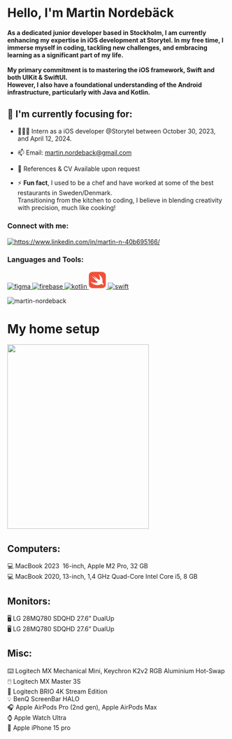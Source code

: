 <h1 align="left">Hello, I'm Martin Nordebäck</h1>
<h4 align="left"> As a dedicated junior developer based in Stockholm, I am currently enhancing my expertise in iOS
development at Storytel. In my free time, I immerse myself in coding, tackling new challenges, and
embracing learning as a significant part of my life.
  <br />
  <br /> My primary commitment is to mastering the iOS framework, Swift and both UIKit & SwiftUI. 
  <br /> However, I also have a foundational understanding of the Android infrastructure, particularly with Java and Kotlin. 
  <br />
  
</h4>

## 🔎 I'm currently focusing for:
- 👨🏼‍💻 Intern as a iOS developer @Storytel between October 30, 2023, and April 12, 2024.
- 📫 Email: martin.nordeback@gmail.com
- 📄 References & CV Available upon request  

- ⚡ **Fun fact**, I used to be a chef and have worked at some of the best restaurants in Sweden/Denmark. <br />Transitioning from the kitchen to coding, I believe in blending creativity with precision, much like cooking!


<h3 align="left">Connect with me:</h3>
<p align="left">
<a href="https://linkedin.com/in/https://www.linkedin.com/in/martin-n-40b695166/" target="blank"><img align="center" src="https://raw.githubusercontent.com/rahuldkjain/github-profile-readme-generator/master/src/images/icons/Social/linked-in-alt.svg" alt="https://www.linkedin.com/in/martin-n-40b695166/" height="30" width="40" /></a>
</p>


<h3 align="left">Languages and Tools:</h3>
<p align="left"> <a href="https://www.figma.com/" target="_blank" rel="noreferrer"> <img src="https://www.vectorlogo.zone/logos/figma/figma-icon.svg" alt="figma" width="40" height="40"/> </a> <a href="https://firebase.google.com/" target="_blank" rel="noreferrer"> <img src="https://www.vectorlogo.zone/logos/firebase/firebase-icon.svg" alt="firebase" width="40" height="40"/> </a> <a href="https://kotlinlang.org" target="_blank" rel="noreferrer"> <img src="https://www.vectorlogo.zone/logos/kotlinlang/kotlinlang-icon.svg" alt="kotlin" width="40" height="40"/> </a> <a href="https://developer.apple.com/swift/" target="_blank" rel="noreferrer"> <img src="https://raw.githubusercontent.com/devicons/devicon/master/icons/swift/swift-original.svg" alt="swift" width="40" height="40"/> </a> </a> <a href="https://developer.apple.com/xcode/swiftui/ " target="_blank" rel="noreferrer"> <img src="https://github.com/Martin-Nordeback/Martin-Nordeback/assets/113906826/b95f257d-3973-428b-8dc4-ca8c435d1124" alt="swift" width="42" height="42"/> </a> </p>

<p><img align="center" src="https://github-readme-stats.vercel.app/api/top-langs?username=martin-nordeback&show_icons=true&locale=en&layout=compact" alt="martin-nordeback" /></p>

# My home setup
<img src="https://github.com/Martin-Nordeback/Martin-Nordeback/assets/113906826/16a6cca8-6e38-479c-9d33-4f7c3437bfd5" data-canonical-src="https://gyazo.com/eb5c5741b6a9a16c692170a41a49c858.png" width="324" height="422" />

## Computers:
 💻 MacBook 2023  16-inch, Apple M2 Pro, 32 GB
 <br /> 💻 MacBook 2020, 13-inch, 1,4 GHz Quad-Core Intel Core i5, 8 GB

## Monitors:
🖥️ LG 28MQ780 SDQHD 27.6” DualUp
 <br /> 🖥️ LG 28MQ780 SDQHD 27.6” DualUp

## Misc:
⌨️ Logitech MX Mechanical Mini, Keychron K2v2 RGB Aluminium Hot-Swap
 <br /> 🖱️ Logitech MX Master 3S
 <br /> 📸 Logitech BRIO 4K Stream Edition
 <br /> 💡 BenQ ScreenBar HALO
 <br /> 🎧 Apple AirPods Pro (2nd gen), Apple AirPods Max
 <br /> ⌚ Apple Watch Ultra
 <br /> 📱 Apple iPhone 15 pro


